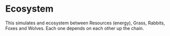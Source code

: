 # Ecosystem
This simulates and ecosystem between Resources (energy), Grass, Rabbits, Foxes and Wolves. Each one depends on each other up the chain. 
